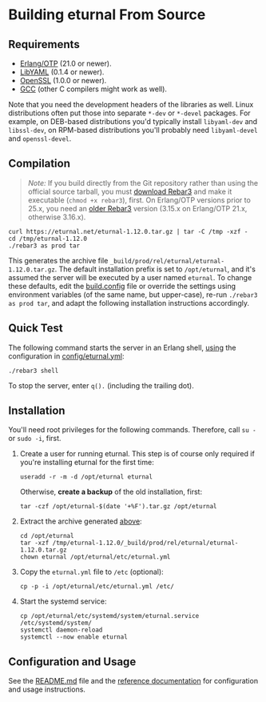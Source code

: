 # Building eturnal From Source

## Requirements

- [Erlang/OTP][1] (21.0 or newer).
- [LibYAML][2] (0.1.4 or newer).
- [OpenSSL][3] (1.0.0 or newer).
- [GCC][4] (other C compilers might work as well).

Note that you need the development headers of the libraries as well. Linux
distributions often put those into separate `*-dev` or `*-devel` packages. For
example, on DEB-based distributions you'd typically install `libyaml-dev` and
`libssl-dev`, on RPM-based distributions you'll probably need `libyaml-devel`
and `openssl-devel`.

## Compilation

> _Note:_ If you build directly from the Git repository rather than using the
> official source tarball, you must [download Rebar3][5] and make it executable
> (`chmod +x rebar3`), first. On Erlang/OTP versions prior to 25.x, you need an
> [older Rebar3][6] version (3.15.x on Erlang/OTP 21.x, otherwise 3.16.x).

```shell
curl https://eturnal.net/eturnal-1.12.0.tar.gz | tar -C /tmp -xzf -
cd /tmp/eturnal-1.12.0
./rebar3 as prod tar
```

This generates the archive file `_build/prod/rel/eturnal/eturnal-1.12.0.tar.gz`.
The default installation prefix is set to `/opt/eturnal`, and it's assumed the
server will be executed by a user named `eturnal`. To change these defaults,
edit the [build.config][7] file or override the settings using environment
variables (of the same name, but upper-case), re-run `./rebar3 as prod tar`, and
adapt the following installation instructions accordingly.

## Quick Test

The following command starts the server in an Erlang shell, [using][8] the
configuration in [config/eturnal.yml][9]:

```shell
./rebar3 shell
```

To stop the server, enter `q().` (including the trailing dot).

## Installation

You'll need root privileges for the following commands. Therefore, call `su -`
or `sudo -i`, first.

1.  Create a user for running eturnal. This step is of course only required if
    you're installing eturnal for the first time:

    ```shell
    useradd -r -m -d /opt/eturnal eturnal
    ```

    Otherwise, **create a backup** of the old installation, first:

    ```shell
    tar -czf /opt/eturnal-$(date '+%F').tar.gz /opt/eturnal
    ```

2.  Extract the archive generated [above](#compilation):

    ```shell
    cd /opt/eturnal
    tar -xzf /tmp/eturnal-1.12.0/_build/prod/rel/eturnal/eturnal-1.12.0.tar.gz
    chown eturnal /opt/eturnal/etc/eturnal.yml
    ```

3.  Copy the `eturnal.yml` file to `/etc` (optional):

    ```shell
    cp -p -i /opt/eturnal/etc/eturnal.yml /etc/
    ```

4.  Start the systemd service:

    ```shell
    cp /opt/eturnal/etc/systemd/system/eturnal.service /etc/systemd/system/
    systemctl daemon-reload
    systemctl --now enable eturnal
    ```

## Configuration and Usage

See the [README.md][10] file and the [reference documentation][11] for
configuration and usage instructions.

 [1]: https://www.erlang.org
 [2]: https://pyyaml.org/wiki/LibYAML
 [3]: https://www.openssl.org
 [4]: https://gcc.gnu.org
 [5]: https://s3.amazonaws.com/rebar3/rebar3
 [6]: https://github.com/erlang/rebar3/releases
 [7]: https://github.com/processone/eturnal/blob/1.12.0/build.config
 [8]: https://github.com/processone/eturnal/blob/1.12.0/config/shell.config
 [9]: https://github.com/processone/eturnal/blob/1.12.0/config/eturnal.yml
[10]: https://github.com/processone/eturnal/blob/1.12.0/README.md
[11]: https://eturnal.net/doc/
